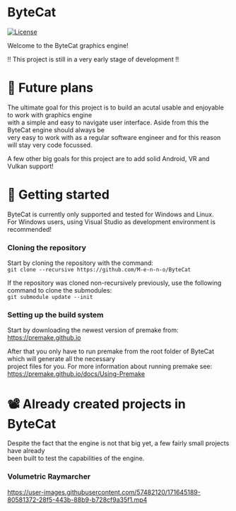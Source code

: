 # ByteCat
[![License](https://img.shields.io/github/license/M-e-n-n-o/ByteCat.svg)](https://github.com/M-e-n-n-o/ByteCat/blob/main/LICENSE)  

Welcome to the ByteCat graphics engine!

!! This project is still in a very early stage of development !!


# 🚀 Future plans
The ultimate goal for this project is to build an acutal usable and enjoyable to work with graphics engine  
with a simple and easy to navigate user interface. Aside from this the ByteCat engine should always be  
very easy to work with as a regular software engineer and for this reason will stay very code focussed.

A few other big goals for this project are to add solid Android, VR and Vulkan support!


# 🏃 Getting started
ByteCat is currently only supported and tested for Windows and Linux.  
For Windows users, using Visual Studio as development environment is recommended!

### Cloning the repository
Start by cloning the repository with the command:  
``` git clone --recursive https://github.com/M-e-n-n-o/ByteCat ``` 

If the repository was cloned non-recursively previously, use the following command to clone the submodules:  
```git submodule update --init``` 

### Setting up the build system
Start by downloading the newest version of premake from:  
https://premake.github.io  

After that you only have to run premake from the root folder of ByteCat which will generate all the necessary  
project files for you. For more information about running premake see:  
https://premake.github.io/docs/Using-Premake


# 📽️ Already created projects in ByteCat
Despite the fact that the engine is not that big yet, a few fairly small projects have already  
been built to test the capabilities of the engine.

### Volumetric Raymarcher
https://user-images.githubusercontent.com/57482120/171645189-80581372-28f5-443b-88b9-b728cf9a35f1.mp4

